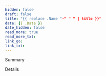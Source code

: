 ```yaml
---
hidden: false
draft: false
title: "{{ replace .Name "-" " " | title }}"
date: {{ .Date }}
date_hidden: false
read_more: true
read_more_txt: 
link_go: 
link_txt: 
---
```

Summary

<!--more-->

Details
